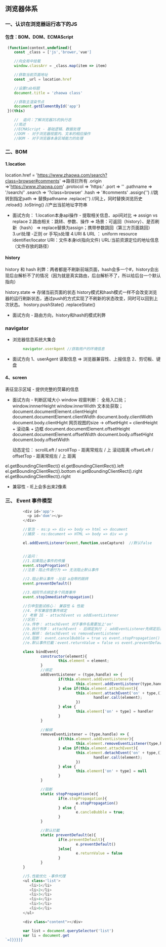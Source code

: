 ## 浏览器体系
### 一、认识在浏览器运行态下的JS
#### 包含：BOM、DOM、ECMAScript
```js
 (function(context,undefined){
    const _class = ['js','brower,'vue']

    //向全局中挂载
    window.classArr = _class.map(item => item)

    //获取当前页面地址
    const _url = location.href

    //设置tab标题
    document.title = 'zhaowa class'

    //获取主渲染节点
    document.getElementById('app')
 })(this)

    //  追问：了解浏览器JS的执行态
    //简述
    //ECMAScript - 基础逻辑、数据处理
    //DOM - 对于浏览器视窗内、文本的相应操作
    //BOM - 对于浏览器本身区域能力的处理
```

### 二、BOM
#### 1.location
location.href = 'https://www.zhaowa.com/search?class=browser#comments' =>路径拦所有
        .origin =>'https://www.zhaowa.com'
        .protocol => 'https:'
        .port => ''
        .pathname => '/search/'
        .search => '?class=browser'
        .hash => '#comments'
        .assign('') //跳转到指定path => 替换pathname
        .replace('') //同上，同时替换浏览历史
        .reload()
        .toString() //产出当前地址字符串

* 面试方向：
1.location本身api操作 - 提取相关信息、api间对比 => assign vs replace
2.路由相关：跳转、参数、操作 => 场景：可返回（history）、是否刷新（hash） => replace替换为assign；携带参数跳回（第三方页面跳回）
3.url处理 -正则 or 手写js处理
4.URI & URL ： uniform resource identifier/locator
    URI：文件本身id(指向文件)
    URL:当前资源定位的地址信息（文件存放的路径）

#### history

history 和 hash 利弊：两者都是不刷新前端页面，hash会多一个#，history会出现后台解析不了的情况（因为就是真实路由，后台解析不了，所以给后台一个默认指向）

history.state => 存储当前页面的状态
history模式和hash模式一样不会改变浏览器的运行刷新状态，通过push的方式实现了不刷新的状态改变，同时可以回到上次状态。
hostory.pushState()
        .replaceState()

* 面试方向 - 路由方向，history和hash的模式利弊

### navigator
* 浏览器信息系统大集合
```js
        navigator.userAgent //获取用户的环境信息

```
* 面试方向
1、userAgent 读取信息 => 浏览器兼容性、上报信息
2、剪切板、键盘

#### 4、screen
表征显示区域 - 提供完整的荧幕的信息
* 面试方向 - 判断区域大小
window 视窗判断：
   全局入口处；
      window.innnerHeight
      window.innerWidth
   文本处获取；
      document.documentElement.clientHeight
      document.documentElement.clientWidth
      document.body.clientWidth
      document.body.clientHight
   网页视图的size -> offsetHight = clientHeight + 滚动条 + 边框 
       document.documentElement.offsetHeight
       document.documentElement.offsetWidth
       document.body.offsetHight
       document.body.offsetWidth 

   动态定位：
        scrollLeft / scrollTop - 距离常规左 / 上 滚动距离
        offsetLeft / offsetTop - 距离常规左 / 上 距离

el.getBoundingClientRect()
  el.getBoundingClientRect().left
  el.getBoundingClientRect().bottom
  el.getBoundingClientRect().right
  el.getBoundingClientRect().right
* 兼容性 - IE上会多出来2像素

### 三、 Event 事件模型
```js
        <div id='app'>
          <p id='dom'></p>
        </div>

        //冒泡 - ms:p => div => body => html => document
        //捕获 - ns:document => HTML => body => div => p

        el.addEventListener(event,function,useCapture)  //默认false


        //追问：
        //1.如果阻止事件的传播
        event.stopProgation()
        //注意：阻止传递行为 => 无法阻止默认事件

        //2.阻止默认事件 -比如 a自带的跳转
        event.preventDefault()

        //3.相同节点绑定多个同类事件
        event.stopImmediatePropagation()

        //引申型面试核心： 兼容性 & 性能
        //4. 手写兼容性事件绑定
        // 考察 IE - attachEvent vs addEventListener
        //区别：
        //a.传参： attachEvent 对于事件名需要加上'on'
        //b.执行书序： attachEvent - 后绑定执行 ； addEventListener先绑定后执行
        //c.解绑： detachEvent vs removeEventListener
        //d.阻断： event.cancelBubble = true vs event.stopPropagation()
        //e.默认事件拦截：event.returnValue = false vs event.preventDefault()

        class bindEvent{
                constructor(element){
                        this.element = element;
                }
                //绑定
                addEventListener = (type,handle) => {
                        if(this.element.addEventListener){
                                this.element.addEventListener(type,handle,false)
                        } else if(this.element.attachEvent){
                                this.element.attachEvent('on' + type,() =>{
                                        handler.call(element);
                                })
                        } else {
                                this.element['on' + type] = handler
                        }
                }
                
                //解绑
                removeEventListener = (type,handle) => {
                        if(this.element.addEventListener){
                                this.element.removeEventListener(type,handle,false)
                        } else if(this.element.attachEvent){
                                this.element.detachEvent('on' + type,() =>{
                                        handler.call(element);
                                })
                        } else {
                                this.element['on' + type] = null
                        }
                }

                //阻断
                static stopPropagation(e){
                        if(e.stopPropagation){
                                e.stopPropagation()
                        } else {
                                e.cancleBubble = true;
                        }
                }

                //默认拦截
                static preventDefault(e){
                        if(e.preventDefault){
                                e.preventDefault()
                        }else{
                                e.returnValue = false
                        }
                } 
        }

        //5.性能优化 -事件代理
        <ul class='list'>
           <li>1</li>
           <li>2</li>
           <li>3</li>
           <li>4</li>
           <li>5</li>
           <li>6</li>
        </ul>

        <div class="content"></div>

        var list = document.querySelector('list')
        var li = document.get
`=]}}}}}

